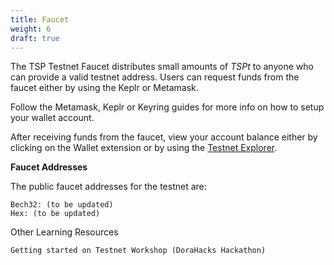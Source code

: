 ```yaml
---
title: Faucet
weight: 6
draft: true
---
```


The TSP Testnet Faucet distributes small amounts of _TSPt_ to anyone who can provide a valid testnet address. Users can request funds from the faucet either by using the Keplr or Metamask.

Follow the Metamask, Keplr or Keyring guides for more info on how to setup your wallet account.

After receiving funds from the faucet, view your account balance either by clicking on the Wallet extension or by using the [Testnet Explorer](https://scan.tsp.network/).



**Faucet Addresses**

The public faucet addresses for the testnet are:

    Bech32: (to be updated)
    Hex: (to be updated)

Other Learning Resources

    Getting started on Testnet Workshop (DoraHacks Hackathon)